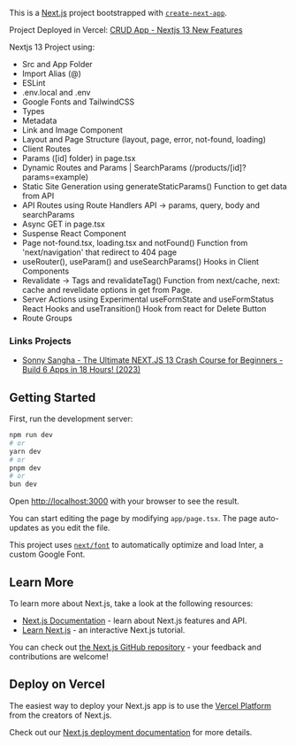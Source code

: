 This is a [Next.js](https://nextjs.org/) project bootstrapped with [`create-next-app`](https://github.com/vercel/next.js/tree/canary/packages/create-next-app).

Project Deployed in Vercel: [CRUD App - Nextjs 13 New Features](https://nextjs13-features-sonnysangha.vercel.app/)

Nextjs 13 Project using:

- Src and App Folder
- Import Alias (@)
- ESLint
- .env.local and .env
- Google Fonts and TailwindCSS
- Types
- Metadata
- Link and Image Component
- Layout and Page Structure (layout, page, error, not-found, loading)
- Client Routes
- Params ([id] folder) in page.tsx
- Dynamic Routes and Params | SearchParams (/products/[id]?params=example)
- Static Site Generation using generateStaticParams() Function to get data from API
- API Routes using Route Handlers API -> params, query, body and searchParams
- Async GET in page.tsx
- Suspense React Component
- Page not-found.tsx, loading.tsx and notFound() Function from 'next/navigation' that redirect to 404 page
- useRouter(), useParam() and useSearchParams() Hooks in Client Components
- Revalidate -> Tags and revalidateTag() Function from next/cache, next: cache and revelidate options in get from Page.
- Server Actions using Experimental useFormState and useFormStatus React Hooks and useTransition() Hook from react for Delete Button
- Route Groups

### Links Projects

- [Sonny Sangha - The Ultimate NEXT.JS 13 Crash Course for Beginners - Build 6 Apps in 18 Hours! (2023)](https://www.youtube.com/watch?v=7DVdVGm7Ht8)

## Getting Started

First, run the development server:

```bash
npm run dev
# or
yarn dev
# or
pnpm dev
# or
bun dev
```

Open [http://localhost:3000](http://localhost:3000) with your browser to see the result.

You can start editing the page by modifying `app/page.tsx`. The page auto-updates as you edit the file.

This project uses [`next/font`](https://nextjs.org/docs/basic-features/font-optimization) to automatically optimize and load Inter, a custom Google Font.

## Learn More

To learn more about Next.js, take a look at the following resources:

- [Next.js Documentation](https://nextjs.org/docs) - learn about Next.js features and API.
- [Learn Next.js](https://nextjs.org/learn) - an interactive Next.js tutorial.

You can check out [the Next.js GitHub repository](https://github.com/vercel/next.js/) - your feedback and contributions are welcome!

## Deploy on Vercel

The easiest way to deploy your Next.js app is to use the [Vercel Platform](https://vercel.com/new?utm_medium=default-template&filter=next.js&utm_source=create-next-app&utm_campaign=create-next-app-readme) from the creators of Next.js.

Check out our [Next.js deployment documentation](https://nextjs.org/docs/deployment) for more details.
